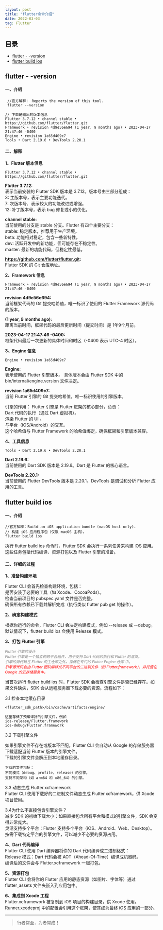 ```yaml
---
layout: post
title: "flutter命令介绍"
date: 2022-03-03
tag: Flutter
---
```


## 目录
- [flutter - -version](#content1)
- [flutter build ios](#content2)


## <a id="content1">flutter - -version</a>

#### **一、介绍**   
```text
 //官方解释： Reports the version of this tool.
 flutter --version   
 
// 下面是输出的版本信息    
Flutter 3.7.12 • channel stable • https://github.com/flutter/flutter.git
Framework • revision 4d9e56e694 (1 year, 9 months ago) • 2023-04-17 21:47:46 -0400
Engine • revision 1a65d409c7
Tools • Dart 2.19.6 • DevTools 2.20.1
```

#### **二、解释**
**1、Flutter 版本信息**    
```text
Flutter 3.7.12 • channel stable • https://github.com/flutter/flutter.git
```
**Flutter 3.7.12:**       
表示当前安装的 Flutter SDK 版本是 3.7.12。版本号由三部分组成：   
3: 主版本号，表示主要功能迭代。   
7: 次版本号，表示较大的功能改进或增强。   
12: 补丁版本号，表示 bug 修复或小的优化。    

**channel stable:**       
当前使用的分支是 stable 分支。Flutter 有四个主要分支：   
stable: 稳定版本，推荐用于生产环境。    
beta: 功能相对稳定，包含一些新特性。   
dev: 活跃开发中的新功能，但可能存在不稳定性。    
master: 最新的功能代码，但稳定性最低。      

**https://github.com/flutter/flutter.git:**         
Flutter SDK 的 Git 仓库地址。    

**2、Framework 信息**    
```text
Framework • revision 4d9e56e694 (1 year, 9 months ago) • 2023-04-17 21:47:46 -0400
```
**revision 4d9e56e694:**     
当前框架代码的 Git 提交哈希值，唯一标识了使用的 Flutter Framework 源代码的版本。     

**(1 year, 9 months ago):**    
距离当前时间，框架代码的最后更新时间（提交时间）是 1年9个月前。    

**2023-04-17 21:47:46 -0400:**    
框架代码最后一次更新的具体时间和时区（-0400 表示 UTC-4 时区）。     


**3、Engine 信息**    
```text
Engine • revision 1a65d409c7
```
**Engine:**        
表示使用的 Flutter 引擎版本。
具体版本会由 Flutter SDK 中的 bin/internal/engine.version 文件决定。    

**revision 1a65d409c7:**    
当前 Flutter 引擎的 Git 提交哈希值，唯一标识使用的引擎版本。     

引擎的作用： Flutter 引擎是 Flutter 框架的核心部分，负责：      
Dart 代码的执行（通过 Dart 虚拟机）。         
渲染 Flutter 的 UI 。      
与平台（iOS/Android）的交互。        
这个哈希值与 Flutter Framework 的哈希值绑定，确保框架和引擎版本兼容。      

**4、工具信息**     
```text
Tools • Dart 2.19.6 • DevTools 2.20.1
```
**Dart 2.19.6:**    
当前使用的 Dart SDK 版本是 2.19.6。Dart 是 Flutter 的核心语言。     

**DevTools 2.20.1:**      
当前使用的 Flutter DevTools 版本是 2.20.1。DevTools 是调试和分析 Flutter 应用的工具。     


## <a id="content2">flutter build ios</a>

#### **一、介绍**

```text
//官方解释：Build an iOS application bundle (macOS host only).
// 构建 iOS 应用程序包（仅限 macOS 主机）。
flutter build ios
```

执行 flutter build ios 命令时，Flutter SDK 会执行一系列任务来构建 iOS 应用。这些任务包括代码编译、资源打包以及 Flutter 引擎的准备。

#### **二、详细的过程**    

**1、准备构建环境**    

Flutter CLI 会首先检查构建环境，包括：   
是否安装了必要的工具（如 Xcode、CocoaPods）。    
检查当前项目的 pubspec.yaml 文件是否完整。    
确保所有依赖已下载并解析完成（执行类似 flutter pub get 的操作）。    

**2、确定构建模式**     

根据你运行的命令，Flutter CLI 会决定构建模式，例如 --release 或 --debug。    
默认情况下，flutter build ios 会使用 Release 模式。   

**3、打包 Flutter 引擎**    

<span style="color:gray;font-size:12px;font-style:italic;">Flutter 引擎的设计<br>
Flutter 引擎是一个独立的跨平台组件，用于支持 Dart 代码的执行和 Flutter 的渲染。<br>
引擎的源代码在 Flutter 的主仓库之外，存储在专门的 Flutter Engine 仓库 中。</span><br>
<span style="color:red;font-size:12px;font-style:italic;">引擎源代码会由 Flutter 团队编译成不同平台的二进制文件（如 Flutter.framework），并托管在 Google 的云存储服务中。</span>

当首次运行 flutter build ios 时，Flutter SDK 会检查引擎文件是否已经存在。如果文件缺失，SDK 会从远程服务器下载必要的资源。流程如下：

3.1 检查本地缓存目录   
```text
<flutter_sdk_path>/bin/cache/artifacts/engine/

这里存储了预编译好的引擎文件，例如
ios-release/Flutter.framework
ios-debug/Flutter.framework
```

3.2 下载引擎文件

如果引擎文件不存在或版本不匹配，Flutter CLI 会自动从 Google 的存储服务器下载适配当前 Flutter 版本的引擎文件。     
下载的引擎文件会解压到本地缓存目录。    

```text
下载的文件包括：
不同模式（debug、profile、release）的引擎。
支持不同架构（如 arm64 和 x86_64）的引擎。
```
3.3 动态生成 Flutter.xcframework    
Flutter CLI 使用下载好的二进制文件动态生成 Flutter.xcframework，供 Xcode 项目使用。    

3.4为什么不直接包含引擎文件？    
减少 SDK 的初始下载大小：如果直接包含所有平台和模式的引擎文件，SDK 会变得非常庞大。        
灵活支持多个平台：Flutter 支持多个平台（iOS、Android、Web、Desktop）。按需下载特定平台的引擎文件，可以减少不必要的资源占用。    

**4、Dart 代码编译**    
Flutter CLI 使用 Dart 编译器将你的 Dart 代码编译成二进制格式：   
Release 模式：Dart 代码会被 AOT（Ahead-Of-Time）编译成机器码。   
编译后的文件会与 Flutter.xcframework 一起打包。   


**5、资源打包**        
Flutter CLI 会将你的 Flutter 应用的静态资源（如图片、字体等）通过 flutter_assets 文件夹嵌入到应用包中。


**6、集成到 Xcode 工程**    
Flutter.xcframework 被复制到 iOS 项目的构建目录，供 Xcode 使用。Runner.xcodeproj 中的配置会引用这个框架，使其成为最终 iOS 应用的一部分。




----------
>  行者常至，为者常成！


